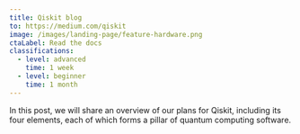 ```yaml
---
title: Qiskit blog
to: https://medium.com/qiskit
image: /images/landing-page/feature-hardware.png
ctaLabel: Read the docs
classifications:
  - level: advanced
    time: 1 week
  - level: beginner
    time: 1 month
---
```

In this post, we will share an overview of our plans for Qiskit, including its four elements, each of which forms a pillar of quantum computing software.

